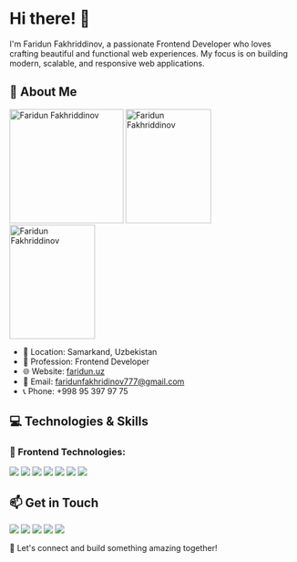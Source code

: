 # Hi there! 👋

I'm Faridun Fakhriddinov, a passionate Frontend Developer who loves crafting beautiful and functional web experiences. My focus is on building modern, scalable, and responsive web applications.

## 🚀 About Me

<p align="start">
  <img src="https://github.com/user-attachments/assets/d37899bc-8983-446a-96bb-9d2fda05f856" alt="Faridun Fakhriddinov" width="200" height="200"/>
  <img src="https://github.com/user-attachments/assets/e1ecb5c8-9800-4154-b5c1-6a84bd027549" alt="Faridun Fakhriddinov" width="150" height="200"/>
  <img src="https://github.com/user-attachments/assets/3d9fc86e-7b1e-4181-be7f-601377ac7fab" alt="Faridun Fakhriddinov" width="150" height="200"/>
</p>

- 📍 Location: Samarkand, Uzbekistan  
- 💼 Profession: Frontend Developer  
- 🌐 Website: [faridun.uz](https://faridun.uz/)  
- 📧 Email: faridunfakhridinov777@gmail.com  
- 📞 Phone: +998 95 397 97 75  

## 💻 Technologies & Skills

### 🚀 Frontend Technologies:

<p align="left">
  <img src="https://img.shields.io/badge/HTML5-E34F26?style=for-the-badge&logo=html5&logoColor=white" />
  <img src="https://img.shields.io/badge/CSS3-1572B6?style=for-the-badge&logo=css3&logoColor=white" />
  <img src="https://img.shields.io/badge/SCSS-CC6699?style=for-the-badge&logo=sass&logoColor=white" />
  <img src="https://img.shields.io/badge/Bootstrap%205-7952B3?style=for-the-badge&logo=bootstrap&logoColor=white" />
  <img src="https://img.shields.io/badge/JavaScript-F7DF1E?style=for-the-badge&logo=javascript&logoColor=black" />
  <img src="https://img.shields.io/badge/React-61DAFB?style=for-the-badge&logo=react&logoColor=black" />
  <img src="https://img.shields.io/badge/Vite-646CFF?style=for-the-badge&logo=vite&logoColor=white" />
</p>

## 📫 Get in Touch

<p align="left">
  <a href="https://github.com/Faridun11"><img src="https://img.shields.io/badge/GitHub-181717?style=for-the-badge&logo=github&logoColor=white" /></a>
  <a href="https://linkedin.com"><img src="https://img.shields.io/badge/LinkedIn-0077B5?style=for-the-badge&logo=linkedin&logoColor=white" /></a>
  <a href="https://twitter.com"><img src="https://img.shields.io/badge/Twitter-1DA1F2?style=for-the-badge&logo=twitter&logoColor=white" /></a>
  <a href="https://t.me/FARIDUN_11_o4_2oo9"><img src="https://img.shields.io/badge/Telegram-26A5E4?style=for-the-badge&logo=telegram&logoColor=white" /></a>
  <a href="https://www.instagram.com/fakhridinoff_11"><img src="https://img.shields.io/badge/Instagram-E4405F?style=for-the-badge&logo=instagram&logoColor=white" /></a>
</p>

🚀 Let's connect and build something amazing together!
